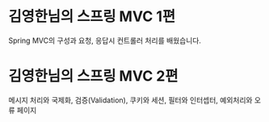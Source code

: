 # 김영한님의 스프링 MVC 1편
Spring MVC의 구성과 요청, 응답시 컨트롤러 처리를 배웠습니다.

# 김영한님의 스프링 MVC 2편
메시지 처리와 국제화, 
검증(Validation), 
쿠키와 세션, 
필터와 인터셉터, 
예외처리와 오류 페이지 
